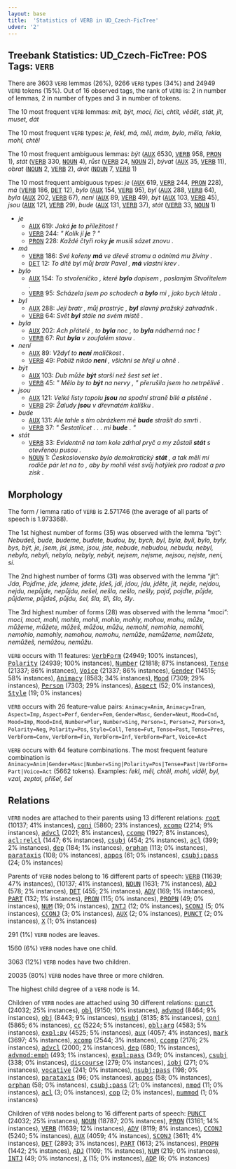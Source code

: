 ```yaml
---
layout: base
title:  'Statistics of VERB in UD_Czech-FicTree'
udver: '2'
---
```


## Treebank Statistics: UD_Czech-FicTree: POS Tags: `VERB`

There are 3603 `VERB` lemmas (26%), 9266 `VERB` types (34%) and 24949 `VERB` tokens (15%).
Out of 16 observed tags, the rank of `VERB` is: 2 in number of lemmas, 2 in number of types and 3 in number of tokens.

The 10 most frequent `VERB` lemmas: <em>mít, být, moci, říci, chtít, vědět, stát, jít, muset, dát</em>

The 10 most frequent `VERB` types:  <em>je, řekl, má, měl, mám, bylo, měla, řekla, mohl, chtěl</em>

The 10 most frequent ambiguous lemmas: <em>být</em> (<tt><a href="cs_fictree-pos-AUX.html">AUX</a></tt> 6530, <tt><a href="cs_fictree-pos-VERB.html">VERB</a></tt> 958, <tt><a href="cs_fictree-pos-PRON.html">PRON</a></tt> 1), <em>stát</em> (<tt><a href="cs_fictree-pos-VERB.html">VERB</a></tt> 330, <tt><a href="cs_fictree-pos-NOUN.html">NOUN</a></tt> 4), <em>růst</em> (<tt><a href="cs_fictree-pos-VERB.html">VERB</a></tt> 24, <tt><a href="cs_fictree-pos-NOUN.html">NOUN</a></tt> 2), <em>bývat</em> (<tt><a href="cs_fictree-pos-AUX.html">AUX</a></tt> 35, <tt><a href="cs_fictree-pos-VERB.html">VERB</a></tt> 11), <em>obrat</em> (<tt><a href="cs_fictree-pos-NOUN.html">NOUN</a></tt> 2, <tt><a href="cs_fictree-pos-VERB.html">VERB</a></tt> 2), <em>drát</em> (<tt><a href="cs_fictree-pos-NOUN.html">NOUN</a></tt> 7, <tt><a href="cs_fictree-pos-VERB.html">VERB</a></tt> 1)

The 10 most frequent ambiguous types:  <em>je</em> (<tt><a href="cs_fictree-pos-AUX.html">AUX</a></tt> 619, <tt><a href="cs_fictree-pos-VERB.html">VERB</a></tt> 244, <tt><a href="cs_fictree-pos-PRON.html">PRON</a></tt> 228), <em>má</em> (<tt><a href="cs_fictree-pos-VERB.html">VERB</a></tt> 186, <tt><a href="cs_fictree-pos-DET.html">DET</a></tt> 12), <em>bylo</em> (<tt><a href="cs_fictree-pos-AUX.html">AUX</a></tt> 154, <tt><a href="cs_fictree-pos-VERB.html">VERB</a></tt> 95), <em>byl</em> (<tt><a href="cs_fictree-pos-AUX.html">AUX</a></tt> 288, <tt><a href="cs_fictree-pos-VERB.html">VERB</a></tt> 64), <em>byla</em> (<tt><a href="cs_fictree-pos-AUX.html">AUX</a></tt> 202, <tt><a href="cs_fictree-pos-VERB.html">VERB</a></tt> 67), <em>není</em> (<tt><a href="cs_fictree-pos-AUX.html">AUX</a></tt> 89, <tt><a href="cs_fictree-pos-VERB.html">VERB</a></tt> 49), <em>být</em> (<tt><a href="cs_fictree-pos-AUX.html">AUX</a></tt> 103, <tt><a href="cs_fictree-pos-VERB.html">VERB</a></tt> 45), <em>jsou</em> (<tt><a href="cs_fictree-pos-AUX.html">AUX</a></tt> 121, <tt><a href="cs_fictree-pos-VERB.html">VERB</a></tt> 29), <em>bude</em> (<tt><a href="cs_fictree-pos-AUX.html">AUX</a></tt> 131, <tt><a href="cs_fictree-pos-VERB.html">VERB</a></tt> 37), <em>stát</em> (<tt><a href="cs_fictree-pos-VERB.html">VERB</a></tt> 33, <tt><a href="cs_fictree-pos-NOUN.html">NOUN</a></tt> 1)


* <em>je</em>
  * <tt><a href="cs_fictree-pos-AUX.html">AUX</a></tt> 619: <em>Jaká <b>je</b> to příležitost !</em>
  * <tt><a href="cs_fictree-pos-VERB.html">VERB</a></tt> 244: <em>" Kolik jí <b>je</b> ? "</em>
  * <tt><a href="cs_fictree-pos-PRON.html">PRON</a></tt> 228: <em>Každé čtyři roky <b>je</b> musíš sázet znovu .</em>
* <em>má</em>
  * <tt><a href="cs_fictree-pos-VERB.html">VERB</a></tt> 186: <em>Své kořeny <b>má</b> ve dřevě stromu a odnímá mu živiny .</em>
  * <tt><a href="cs_fictree-pos-DET.html">DET</a></tt> 12: <em>To dítě byl můj bratr Pavel , <b>má</b> vlastní krev .</em>
* <em>bylo</em>
  * <tt><a href="cs_fictree-pos-AUX.html">AUX</a></tt> 154: <em>To stvořeníčko , které <b>bylo</b> dopisem , poslaným Stvořitelem .</em>
  * <tt><a href="cs_fictree-pos-VERB.html">VERB</a></tt> 95: <em>Scházela jsem po schodech a <b>bylo</b> mi , jako bych létala .</em>
* <em>byl</em>
  * <tt><a href="cs_fictree-pos-AUX.html">AUX</a></tt> 288: <em>Její bratr , můj prastrýc , <b>byl</b> slavný pražský zahradník .</em>
  * <tt><a href="cs_fictree-pos-VERB.html">VERB</a></tt> 64: <em>Svět <b>byl</b> stále na svém místě .</em>
* <em>byla</em>
  * <tt><a href="cs_fictree-pos-AUX.html">AUX</a></tt> 202: <em>Ach přátelé , to <b>byla</b> noc , to <b>byla</b> nádherná noc !</em>
  * <tt><a href="cs_fictree-pos-VERB.html">VERB</a></tt> 67: <em>Rut <b>byla</b> v zoufalém stavu .</em>
* <em>není</em>
  * <tt><a href="cs_fictree-pos-AUX.html">AUX</a></tt> 89: <em>Vždyť to <b>není</b> maličkost .</em>
  * <tt><a href="cs_fictree-pos-VERB.html">VERB</a></tt> 49: <em>Poblíž nikdo <b>není</b> , všichni se hřejí u ohně .</em>
* <em>být</em>
  * <tt><a href="cs_fictree-pos-AUX.html">AUX</a></tt> 103: <em>Dub může <b>být</b> starší než šest set let .</em>
  * <tt><a href="cs_fictree-pos-VERB.html">VERB</a></tt> 45: <em>" Mělo by to <b>být</b> na nervy , " přerušila jsem ho netrpělivě .</em>
* <em>jsou</em>
  * <tt><a href="cs_fictree-pos-AUX.html">AUX</a></tt> 121: <em>Velké listy topolu <b>jsou</b> na spodní straně bílé a plstěné .</em>
  * <tt><a href="cs_fictree-pos-VERB.html">VERB</a></tt> 29: <em>Žaludy <b>jsou</b> v dřevnatém kalíšku .</em>
* <em>bude</em>
  * <tt><a href="cs_fictree-pos-AUX.html">AUX</a></tt> 131: <em>Ale tahle s tím obrázkem mě <b>bude</b> strašit do smrti .</em>
  * <tt><a href="cs_fictree-pos-VERB.html">VERB</a></tt> 37: <em>" Šestatřicet . . . mi <b>bude</b> . "</em>
* <em>stát</em>
  * <tt><a href="cs_fictree-pos-VERB.html">VERB</a></tt> 33: <em>Evidentně na tom kole zdrhal pryč a my zůstali <b>stát</b> s otevřenou pusou .</em>
  * <tt><a href="cs_fictree-pos-NOUN.html">NOUN</a></tt> 1: <em>Československo bylo demokratický <b>stát</b> , a tak měli mí rodiče pár let na to , aby by mohli vést svůj hotýlek pro radost a pro zisk .</em>

## Morphology

The form / lemma ratio of `VERB` is 2.571746 (the average of all parts of speech is 1.973368).

The 1st highest number of forms (35) was observed with the lemma “být”: <em>Nebudeš, bude, budeme, budete, budou, by, bych, byl, byla, byli, bylo, byly, bys, být, je, jsem, jsi, jsme, jsou, jste, nebude, nebudou, nebudu, nebyl, nebyla, nebyli, nebylo, nebyly, nebýt, nejsem, nejsme, nejsou, nejste, není, si</em>.

The 2nd highest number of forms (31) was observed with the lemma “jít”: <em>Jda, Pojďme, jde, jdeme, jdete, jdeš, jdi, jdou, jdu, jděte, jít, nejde, nejdou, nejdu, nepůjde, nepůjdu, nešel, nešla, nešlo, nešly, pojď, pojďte, půjde, půjdeme, půjdeš, půjdu, šel, šla, šli, šlo, šly</em>.

The 3rd highest number of forms (28) was observed with the lemma “moci”: <em>moci, moct, mohl, mohla, mohli, mohlo, mohly, mohou, mohu, může, můžeme, můžete, můžeš, můžou, můžu, nemohl, nemohla, nemohli, nemohlo, nemohly, nemohou, nemohu, nemůže, nemůžeme, nemůžete, nemůžeš, nemůžou, nemůžu</em>.

`VERB` occurs with 11 features: <tt><a href="cs_fictree-feat-VerbForm.html">VerbForm</a></tt> (24949; 100% instances), <tt><a href="cs_fictree-feat-Polarity.html">Polarity</a></tt> (24939; 100% instances), <tt><a href="cs_fictree-feat-Number.html">Number</a></tt> (21818; 87% instances), <tt><a href="cs_fictree-feat-Tense.html">Tense</a></tt> (21337; 86% instances), <tt><a href="cs_fictree-feat-Voice.html">Voice</a></tt> (21337; 86% instances), <tt><a href="cs_fictree-feat-Gender.html">Gender</a></tt> (14515; 58% instances), <tt><a href="cs_fictree-feat-Animacy.html">Animacy</a></tt> (8583; 34% instances), <tt><a href="cs_fictree-feat-Mood.html">Mood</a></tt> (7309; 29% instances), <tt><a href="cs_fictree-feat-Person.html">Person</a></tt> (7303; 29% instances), <tt><a href="cs_fictree-feat-Aspect.html">Aspect</a></tt> (52; 0% instances), <tt><a href="cs_fictree-feat-Style.html">Style</a></tt> (19; 0% instances)

`VERB` occurs with 26 feature-value pairs: `Animacy=Anim`, `Animacy=Inan`, `Aspect=Imp`, `Aspect=Perf`, `Gender=Fem`, `Gender=Masc`, `Gender=Neut`, `Mood=Cnd`, `Mood=Imp`, `Mood=Ind`, `Number=Plur`, `Number=Sing`, `Person=1`, `Person=2`, `Person=3`, `Polarity=Neg`, `Polarity=Pos`, `Style=Coll`, `Tense=Fut`, `Tense=Past`, `Tense=Pres`, `VerbForm=Conv`, `VerbForm=Fin`, `VerbForm=Inf`, `VerbForm=Part`, `Voice=Act`

`VERB` occurs with 64 feature combinations.
The most frequent feature combination is `Animacy=Anim|Gender=Masc|Number=Sing|Polarity=Pos|Tense=Past|VerbForm=Part|Voice=Act` (5662 tokens).
Examples: <em>řekl, měl, chtěl, mohl, viděl, byl, vzal, zeptal, přišel, šel</em>


## Relations

`VERB` nodes are attached to their parents using 13 different relations: <tt><a href="cs_fictree-dep-root.html">root</a></tt> (10137; 41% instances), <tt><a href="cs_fictree-dep-conj.html">conj</a></tt> (5860; 23% instances), <tt><a href="cs_fictree-dep-xcomp.html">xcomp</a></tt> (2214; 9% instances), <tt><a href="cs_fictree-dep-advcl.html">advcl</a></tt> (2021; 8% instances), <tt><a href="cs_fictree-dep-ccomp.html">ccomp</a></tt> (1927; 8% instances), <tt><a href="cs_fictree-dep-acl-relcl.html">acl:relcl</a></tt> (1447; 6% instances), <tt><a href="cs_fictree-dep-csubj.html">csubj</a></tt> (454; 2% instances), <tt><a href="cs_fictree-dep-acl.html">acl</a></tt> (399; 2% instances), <tt><a href="cs_fictree-dep-dep.html">dep</a></tt> (184; 1% instances), <tt><a href="cs_fictree-dep-orphan.html">orphan</a></tt> (113; 0% instances), <tt><a href="cs_fictree-dep-parataxis.html">parataxis</a></tt> (108; 0% instances), <tt><a href="cs_fictree-dep-appos.html">appos</a></tt> (61; 0% instances), <tt><a href="cs_fictree-dep-csubj-pass.html">csubj:pass</a></tt> (24; 0% instances)

Parents of `VERB` nodes belong to 16 different parts of speech: <tt><a href="cs_fictree-pos-VERB.html">VERB</a></tt> (11639; 47% instances),  (10137; 41% instances), <tt><a href="cs_fictree-pos-NOUN.html">NOUN</a></tt> (1631; 7% instances), <tt><a href="cs_fictree-pos-ADJ.html">ADJ</a></tt> (578; 2% instances), <tt><a href="cs_fictree-pos-DET.html">DET</a></tt> (455; 2% instances), <tt><a href="cs_fictree-pos-ADV.html">ADV</a></tt> (169; 1% instances), <tt><a href="cs_fictree-pos-PART.html">PART</a></tt> (132; 1% instances), <tt><a href="cs_fictree-pos-PRON.html">PRON</a></tt> (115; 0% instances), <tt><a href="cs_fictree-pos-PROPN.html">PROPN</a></tt> (49; 0% instances), <tt><a href="cs_fictree-pos-NUM.html">NUM</a></tt> (19; 0% instances), <tt><a href="cs_fictree-pos-INTJ.html">INTJ</a></tt> (12; 0% instances), <tt><a href="cs_fictree-pos-SCONJ.html">SCONJ</a></tt> (5; 0% instances), <tt><a href="cs_fictree-pos-CCONJ.html">CCONJ</a></tt> (3; 0% instances), <tt><a href="cs_fictree-pos-AUX.html">AUX</a></tt> (2; 0% instances), <tt><a href="cs_fictree-pos-PUNCT.html">PUNCT</a></tt> (2; 0% instances), <tt><a href="cs_fictree-pos-X.html">X</a></tt> (1; 0% instances)

291 (1%) `VERB` nodes are leaves.

1560 (6%) `VERB` nodes have one child.

3063 (12%) `VERB` nodes have two children.

20035 (80%) `VERB` nodes have three or more children.

The highest child degree of a `VERB` node is 14.

Children of `VERB` nodes are attached using 30 different relations: <tt><a href="cs_fictree-dep-punct.html">punct</a></tt> (24032; 25% instances), <tt><a href="cs_fictree-dep-obl.html">obl</a></tt> (9150; 10% instances), <tt><a href="cs_fictree-dep-advmod.html">advmod</a></tt> (8464; 9% instances), <tt><a href="cs_fictree-dep-obj.html">obj</a></tt> (8443; 9% instances), <tt><a href="cs_fictree-dep-nsubj.html">nsubj</a></tt> (8135; 8% instances), <tt><a href="cs_fictree-dep-conj.html">conj</a></tt> (5865; 6% instances), <tt><a href="cs_fictree-dep-cc.html">cc</a></tt> (5224; 5% instances), <tt><a href="cs_fictree-dep-obl-arg.html">obl:arg</a></tt> (4583; 5% instances), <tt><a href="cs_fictree-dep-expl-pv.html">expl:pv</a></tt> (4525; 5% instances), <tt><a href="cs_fictree-dep-aux.html">aux</a></tt> (4057; 4% instances), <tt><a href="cs_fictree-dep-mark.html">mark</a></tt> (3697; 4% instances), <tt><a href="cs_fictree-dep-xcomp.html">xcomp</a></tt> (2544; 3% instances), <tt><a href="cs_fictree-dep-ccomp.html">ccomp</a></tt> (2176; 2% instances), <tt><a href="cs_fictree-dep-advcl.html">advcl</a></tt> (2000; 2% instances), <tt><a href="cs_fictree-dep-dep.html">dep</a></tt> (680; 1% instances), <tt><a href="cs_fictree-dep-advmod-emph.html">advmod:emph</a></tt> (493; 1% instances), <tt><a href="cs_fictree-dep-expl-pass.html">expl:pass</a></tt> (349; 0% instances), <tt><a href="cs_fictree-dep-csubj.html">csubj</a></tt> (338; 0% instances), <tt><a href="cs_fictree-dep-discourse.html">discourse</a></tt> (279; 0% instances), <tt><a href="cs_fictree-dep-iobj.html">iobj</a></tt> (271; 0% instances), <tt><a href="cs_fictree-dep-vocative.html">vocative</a></tt> (241; 0% instances), <tt><a href="cs_fictree-dep-nsubj-pass.html">nsubj:pass</a></tt> (198; 0% instances), <tt><a href="cs_fictree-dep-parataxis.html">parataxis</a></tt> (96; 0% instances), <tt><a href="cs_fictree-dep-appos.html">appos</a></tt> (58; 0% instances), <tt><a href="cs_fictree-dep-orphan.html">orphan</a></tt> (58; 0% instances), <tt><a href="cs_fictree-dep-csubj-pass.html">csubj:pass</a></tt> (21; 0% instances), <tt><a href="cs_fictree-dep-nmod.html">nmod</a></tt> (11; 0% instances), <tt><a href="cs_fictree-dep-acl.html">acl</a></tt> (3; 0% instances), <tt><a href="cs_fictree-dep-cop.html">cop</a></tt> (2; 0% instances), <tt><a href="cs_fictree-dep-nummod.html">nummod</a></tt> (1; 0% instances)

Children of `VERB` nodes belong to 16 different parts of speech: <tt><a href="cs_fictree-pos-PUNCT.html">PUNCT</a></tt> (24032; 25% instances), <tt><a href="cs_fictree-pos-NOUN.html">NOUN</a></tt> (18787; 20% instances), <tt><a href="cs_fictree-pos-PRON.html">PRON</a></tt> (13161; 14% instances), <tt><a href="cs_fictree-pos-VERB.html">VERB</a></tt> (11639; 12% instances), <tt><a href="cs_fictree-pos-ADV.html">ADV</a></tt> (8119; 8% instances), <tt><a href="cs_fictree-pos-CCONJ.html">CCONJ</a></tt> (5240; 5% instances), <tt><a href="cs_fictree-pos-AUX.html">AUX</a></tt> (4059; 4% instances), <tt><a href="cs_fictree-pos-SCONJ.html">SCONJ</a></tt> (3611; 4% instances), <tt><a href="cs_fictree-pos-DET.html">DET</a></tt> (2893; 3% instances), <tt><a href="cs_fictree-pos-PART.html">PART</a></tt> (1613; 2% instances), <tt><a href="cs_fictree-pos-PROPN.html">PROPN</a></tt> (1442; 2% instances), <tt><a href="cs_fictree-pos-ADJ.html">ADJ</a></tt> (1109; 1% instances), <tt><a href="cs_fictree-pos-NUM.html">NUM</a></tt> (219; 0% instances), <tt><a href="cs_fictree-pos-INTJ.html">INTJ</a></tt> (49; 0% instances), <tt><a href="cs_fictree-pos-X.html">X</a></tt> (15; 0% instances), <tt><a href="cs_fictree-pos-ADP.html">ADP</a></tt> (6; 0% instances)

